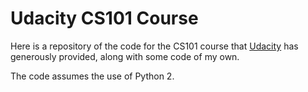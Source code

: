 # Udacity CS101 Course

Here is a repository of the code for the CS101 course that [Udacity](http://www.udacity.com/) has generously provided, along with some code of my own.

The code assumes the use of Python 2.
